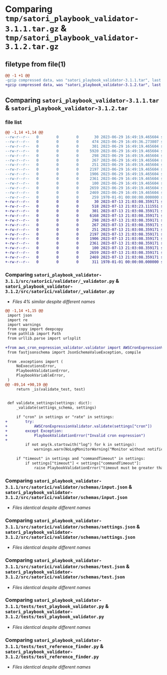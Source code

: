 # Comparing `tmp/satori_playbook_validator-3.1.1.tar.gz` & `tmp/satori_playbook_validator-3.1.2.tar.gz`

## filetype from file(1)

```diff
@@ -1 +1 @@
-gzip compressed data, was "satori_playbook_validator-3.1.1.tar", last modified: Thu Jun 29 16:49:36 2023, max compression
+gzip compressed data, was "satori_playbook_validator-3.1.2.tar", last modified: Thu Jul 13 21:03:23 2023, max compression
```

## Comparing `satori_playbook_validator-3.1.1.tar` & `satori_playbook_validator-3.1.2.tar`

### file list

```diff
@@ -1,14 +1,14 @@
--rw-r--r--   0        0        0       30 2023-06-29 16:49:19.465604 satori_playbook_validator-3.1.1/README.md
--rw-r--r--   0        0        0      474 2023-06-29 16:49:36.273807 satori_playbook_validator-3.1.1/pyproject.toml
--rw-r--r--   0        0        0      301 2023-06-29 16:49:19.465604 satori_playbook_validator-3.1.1/src/satorici/validator/__init__.py
--rw-r--r--   0        0        0     5920 2023-06-29 16:49:19.465604 satori_playbook_validator-3.1.1/src/satorici/validator/_validator.py
--rw-r--r--   0        0        0      298 2023-06-29 16:49:19.465604 satori_playbook_validator-3.1.1/src/satorici/validator/exceptions.py
--rw-r--r--   0        0        0      267 2023-06-29 16:49:19.465604 satori_playbook_validator-3.1.1/src/satorici/validator/schemas/command.json
--rw-r--r--   0        0        0      251 2023-06-29 16:49:19.465604 satori_playbook_validator-3.1.1/src/satorici/validator/schemas/import.json
--rw-r--r--   0        0        0     2197 2023-06-29 16:49:19.465604 satori_playbook_validator-3.1.1/src/satorici/validator/schemas/input.json
--rw-r--r--   0        0        0     1906 2023-06-29 16:49:19.465604 satori_playbook_validator-3.1.1/src/satorici/validator/schemas/settings.json
--rw-r--r--   0        0        0     2361 2023-06-29 16:49:19.465604 satori_playbook_validator-3.1.1/src/satorici/validator/schemas/test.json
--rw-r--r--   0        0        0      100 2023-06-29 16:49:19.465604 satori_playbook_validator-3.1.1/src/satorici/validator/warnings.py
--rw-r--r--   0        0        0     2659 2023-06-29 16:49:19.465604 satori_playbook_validator-3.1.1/tests/test_playbook_validator.py
--rw-r--r--   0        0        0     2469 2023-06-29 16:49:19.465604 satori_playbook_validator-3.1.1/tests/test_reference_finder.py
--rw-r--r--   0        0        0      259 1970-01-01 00:00:00.000000 satori_playbook_validator-3.1.1/PKG-INFO
+-rw-r--r--   0        0        0       30 2023-07-13 21:03:08.359171 satori_playbook_validator-3.1.2/README.md
+-rw-r--r--   0        0        0      518 2023-07-13 21:03:23.111551 satori_playbook_validator-3.1.2/pyproject.toml
+-rw-r--r--   0        0        0      301 2023-07-13 21:03:08.359171 satori_playbook_validator-3.1.2/src/satorici/validator/__init__.py
+-rw-r--r--   0        0        0     6168 2023-07-13 21:03:08.359171 satori_playbook_validator-3.1.2/src/satorici/validator/_validator.py
+-rw-r--r--   0        0        0      298 2023-07-13 21:03:08.359171 satori_playbook_validator-3.1.2/src/satorici/validator/exceptions.py
+-rw-r--r--   0        0        0      267 2023-07-13 21:03:08.359171 satori_playbook_validator-3.1.2/src/satorici/validator/schemas/command.json
+-rw-r--r--   0        0        0      251 2023-07-13 21:03:08.359171 satori_playbook_validator-3.1.2/src/satorici/validator/schemas/import.json
+-rw-r--r--   0        0        0     2197 2023-07-13 21:03:08.359171 satori_playbook_validator-3.1.2/src/satorici/validator/schemas/input.json
+-rw-r--r--   0        0        0     1906 2023-07-13 21:03:08.359171 satori_playbook_validator-3.1.2/src/satorici/validator/schemas/settings.json
+-rw-r--r--   0        0        0     2361 2023-07-13 21:03:08.359171 satori_playbook_validator-3.1.2/src/satorici/validator/schemas/test.json
+-rw-r--r--   0        0        0      100 2023-07-13 21:03:08.359171 satori_playbook_validator-3.1.2/src/satorici/validator/warnings.py
+-rw-r--r--   0        0        0     2659 2023-07-13 21:03:08.359171 satori_playbook_validator-3.1.2/tests/test_playbook_validator.py
+-rw-r--r--   0        0        0     2469 2023-07-13 21:03:08.359171 satori_playbook_validator-3.1.2/tests/test_reference_finder.py
+-rw-r--r--   0        0        0      311 1970-01-01 00:00:00.000000 satori_playbook_validator-3.1.2/PKG-INFO
```

### Comparing `satori_playbook_validator-3.1.1/src/satorici/validator/_validator.py` & `satori_playbook_validator-3.1.2/src/satorici/validator/_validator.py`

 * *Files 4% similar despite different names*

```diff
@@ -1,14 +1,15 @@
 import json
 import re
 import warnings
 from copy import deepcopy
 from pathlib import Path
 from urllib.parse import urlsplit
 
+from aws_cron_expression_validator.validator import AWSCronExpressionValidator
 from fastjsonschema import JsonSchemaValueException, compile
 
 from .exceptions import (
     NoExecutionsError,
     PlaybookValidationError,
     PlaybookVariableError,
 )
@@ -89,14 +90,19 @@
     return _is(validate_test, test)
 
 
 def validate_settings(settings: dict):
     _validate(settings_schema, settings)
 
     if "cron" in settings or "rate" in settings:
+        try:
+            AWSCronExpressionValidator.validate(settings["cron"])
+        except Exception:
+            PlaybookValidationError("Invalid cron expression")
+
         if not any(k.startswith("log") for k in settings):
             warnings.warn(NoLogMonitorWarning("Monitor without notifications."))
 
     if "timeout" in settings and "commandTimeout" in settings:
         if settings["timeout"] < settings["commandTimeout"]:
             raise PlaybookValidationError("timeout must be greater than commandTimeout")
```

### Comparing `satori_playbook_validator-3.1.1/src/satorici/validator/schemas/input.json` & `satori_playbook_validator-3.1.2/src/satorici/validator/schemas/input.json`

 * *Files identical despite different names*

### Comparing `satori_playbook_validator-3.1.1/src/satorici/validator/schemas/settings.json` & `satori_playbook_validator-3.1.2/src/satorici/validator/schemas/settings.json`

 * *Files identical despite different names*

### Comparing `satori_playbook_validator-3.1.1/src/satorici/validator/schemas/test.json` & `satori_playbook_validator-3.1.2/src/satorici/validator/schemas/test.json`

 * *Files identical despite different names*

### Comparing `satori_playbook_validator-3.1.1/tests/test_playbook_validator.py` & `satori_playbook_validator-3.1.2/tests/test_playbook_validator.py`

 * *Files identical despite different names*

### Comparing `satori_playbook_validator-3.1.1/tests/test_reference_finder.py` & `satori_playbook_validator-3.1.2/tests/test_reference_finder.py`

 * *Files identical despite different names*

